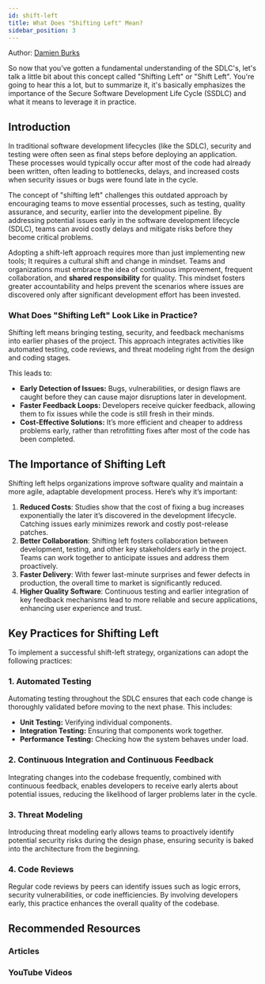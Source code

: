 ```yaml
---
id: shift-left
title: What Does "Shifting Left" Mean?
sidebar_position: 3
---
```


Author: [Damien Burks]

So now that you've gotten a fundamental understanding of the SDLC's, let's talk a little bit about this concept called "Shifting Left" or "Shift Left". You're going to hear this a lot, but to summarize it, it's basically emphasizes the importance of the Secure Software Development Life Cycle (SSDLC) and what it means to leverage it in practice.

## Introduction

In traditional software development lifecycles (like the SDLC), security and testing were often seen as final steps before deploying an application. These processes would typically occur after most of the code had already been written, often leading to bottlenecks, delays, and increased costs when security issues or bugs were found late in the cycle.

The concept of "shifting left" challenges this outdated approach by encouraging teams to move essential processes, such as testing, quality assurance, and security, earlier into the development pipeline. By addressing potential issues early in the software development lifecycle (SDLC), teams can avoid costly delays and mitigate risks before they become critical problems.

Adopting a shift-left approach requires more than just implementing new tools; It requires a cultural shift and change in mindset. Teams and organizations must embrace the idea of continuous improvement, frequent collaboration, and **shared responsibility** for quality. This mindset fosters greater accountability and helps prevent the scenarios where issues are discovered only after significant development effort has been invested.

### What Does "Shifting Left" Look Like in Practice?

Shifting left means bringing testing, security, and feedback mechanisms into earlier phases of the project. This approach integrates activities like automated testing, code reviews, and threat modeling right from the design and coding stages.

This leads to:

- **Early Detection of Issues:** Bugs, vulnerabilities, or design flaws are caught before they can cause major disruptions later in development.
- **Faster Feedback Loops:** Developers receive quicker feedback, allowing them to fix issues while the code is still fresh in their minds.
- **Cost-Effective Solutions:** It’s more efficient and cheaper to address problems early, rather than retrofitting fixes after most of the code has been completed.

## The Importance of Shifting Left

Shifting left helps organizations improve software quality and maintain a more agile, adaptable development process. Here’s why it’s important:

1. **Reduced Costs**: Studies show that the cost of fixing a bug increases exponentially the later it’s discovered in the development lifecycle. Catching issues early minimizes rework and costly post-release patches.
2. **Better Collaboration**: Shifting left fosters collaboration between development, testing, and other key stakeholders early in the project. Teams can work together to anticipate issues and address them proactively.
3. **Faster Delivery**: With fewer last-minute surprises and fewer defects in production, the overall time to market is significantly reduced.
4. **Higher Quality Software**: Continuous testing and earlier integration of key feedback mechanisms lead to more reliable and secure applications, enhancing user experience and trust.

## Key Practices for Shifting Left

To implement a successful shift-left strategy, organizations can adopt the following practices:

### 1. **Automated Testing**

Automating testing throughout the SDLC ensures that each code change is thoroughly validated before moving to the next phase. This includes:

- **Unit Testing:** Verifying individual components.
- **Integration Testing:** Ensuring that components work together.
- **Performance Testing:** Checking how the system behaves under load.

### 2. **Continuous Integration and Continuous Feedback**

Integrating changes into the codebase frequently, combined with continuous feedback, enables developers to receive early alerts about potential issues, reducing the likelihood of larger problems later in the cycle.

### 3. **Threat Modeling**

Introducing threat modeling early allows teams to proactively identify potential security risks during the design phase, ensuring security is baked into the architecture from the beginning.

### 4. **Code Reviews**

Regular code reviews by peers can identify issues such as logic errors, security vulnerabilities, or code inefficiencies. By involving developers early, this practice enhances the overall quality of the codebase.

## Recommended Resources

### Articles

### YouTube Videos

<!-- Links -->
[Damien Burks]: https://www.linkedin.com/in/damienjburks/
